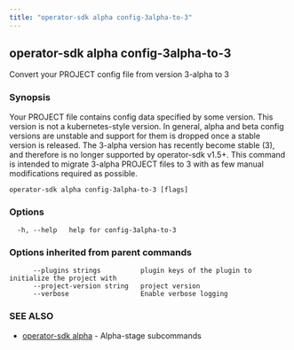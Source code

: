 ```yaml
---
title: "operator-sdk alpha config-3alpha-to-3"
---
```

## operator-sdk alpha config-3alpha-to-3

Convert your PROJECT config file from version 3-alpha to 3

### Synopsis

Your PROJECT file contains config data specified by some version.
This version is not a kubernetes-style version. In general, alpha and beta config versions
are unstable and support for them is dropped once a stable version is released.
The 3-alpha version has recently become stable (3), and therefore is no longer
supported by operator-sdk v1.5+. This command is intended to migrate 3-alpha PROJECT files
to 3 with as few manual modifications required as possible.


```
operator-sdk alpha config-3alpha-to-3 [flags]
```

### Options

```
  -h, --help   help for config-3alpha-to-3
```

### Options inherited from parent commands

```
      --plugins strings          plugin keys of the plugin to initialize the project with
      --project-version string   project version
      --verbose                  Enable verbose logging
```

### SEE ALSO

* [operator-sdk alpha](../operator-sdk_alpha)	 - Alpha-stage subcommands


